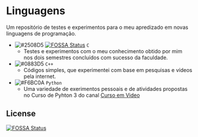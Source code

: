 # Linguagens
Um repositório de testes e experimentos para o meu apredizado em novas linguagens de programação.

- ![#2508D5](https://placehold.it/15/2508D5/000000?text=+) [![FOSSA Status](https://app.fossa.io/api/projects/git%2Bgithub.com%2Fjos3s%2FLinguagens.svg?type=shield)](https://app.fossa.io/projects/git%2Bgithub.com%2Fjos3s%2FLinguagens?ref=badge_shield)
`C`
  - Testes e experimentos com o meu conhecimento obtido por mim nos dois semestres concluídos com sucesso da faculdade.
- ![#0883D5](https://placehold.it/15/0883D5/000000?text=+) `C++`
  - Códigos simples, que experimentei com base em pesquisas e vídeos pela internet.
- ![#F6BC0A](https://placehold.it/15/F6BC0A/000000?text=+) `Python`
  - Uma variedade de exerimentos pessoais e de atividades propostas no Curso de Pyhton 3 do canal [Curso em Video](https://www.youtube.com/channel/UCrWvhVmt0Qac3HgsjQK62FQ)


## License
[![FOSSA Status](https://app.fossa.io/api/projects/git%2Bgithub.com%2Fjos3s%2FLinguagens.svg?type=large)](https://app.fossa.io/projects/git%2Bgithub.com%2Fjos3s%2FLinguagens?ref=badge_large)